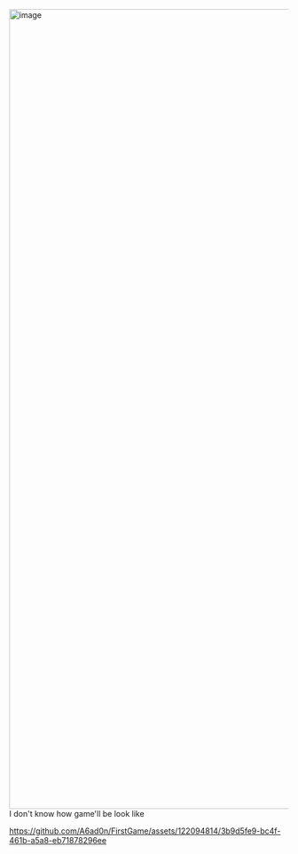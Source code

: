 <img width="1440" alt="image" src="https://github.com/A6ad0n/FirstGame/assets/122094814/b37b1f92-be9b-4ee7-95ea-60af218a6191">
I don't know how game'll be look like

https://github.com/A6ad0n/FirstGame/assets/122094814/3b9d5fe9-bc4f-461b-a5a8-eb71878296ee

